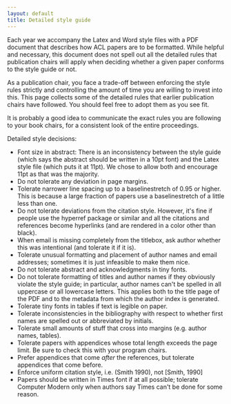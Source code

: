 ```yaml
---
layout: default
title: Detailed style guide
---
```


Each year we accompany the Latex and Word style files with a PDF
document that describes how ACL papers are to be formatted. While
helpful and necessary, this document does not spell out all the
detailed rules that publication chairs will apply when deciding
whether a given paper conforms to the style guide or not.

As a publication chair, you face a trade-off between enforcing the
style rules strictly and controlling the amount of time you are
willing to invest into this. This page collects some of the detailed
rules that earlier publication chairs have followed. You should feel
free to adopt them as you see fit.

It is probably a good idea to communicate the exact rules you are
following to your book chairs, for a consistent look of the entire
proceedings.

Detailed style decisions:

* Font size in abstract: There is an inconsistency between the style
  guide (which says the abstract should be written in a 10pt font) and
  the Latex style file (which puts it at 11pt). We chose to allow both
  and encourage 11pt as that was the majority.
* Do not tolerate any deviation in page margins.
* Tolerate narrower line spacing up to a baselinestretch of 0.95 or
  higher. This is because a large fraction of papers use a
  baselinestretch of a little less than one.
* Do not tolerate deviations from the citation style. However, it's
  fine if people use the hyperref package or similar and all the
  citations and references become hyperlinks (and are rendered in
  a color other than black).
* When email is missing completely from the titlebox, ask author
  whether this was intentional (and tolerate it if it is).
* Tolerate unusual formatting and placement of author names and email
  addresses; sometimes it is just infeasible to make them nice.
* Do not tolerate abstract and acknowledgments in tiny fonts.
* Do not tolerate formatting of titles and author names if they
  obviously violate the style guide; in particular, author names can't
  be spelled in all uppercase or all lowercase letters. This applies
  both to the title page of the PDF and to the metadata from which the
  author index is generated.
* Tolerate tiny fonts in tables if text is legible on paper.
* Tolerate inconsistencies in the bibliography with respect to whether
  first names are spelled out or abbreviated by initials.
* Tolerate small amounts of stuff that cross into margins (e.g. author
  names, tables).
* Tolerate papers with appendices whose total length exceeds the page
  limit. Be sure to check this with your program chairs.
* Prefer appendices that come _after_ the references, but tolerate
  appendices that come before.
* Enforce uniform citation style, i.e. (Smith 1990), not [Smith, 1990]
* Papers should be written in Times font if at all possible; tolerate
  Computer Modern only when authors say Times can't be done for some
  reason.


